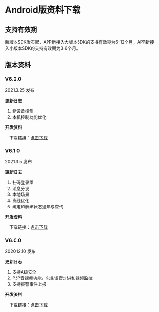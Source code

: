 

# Android版资料下载


##  支持有效期

新版本SDK发布起，APP新接入大版本SDK的支持有效期为6-12个月，APP新接入小版本SDK的支持有效期为3-6个月。


##  版本资料

### V6.2.0

2021.3.25 发布

**更新日志**  
1. 组设备控制
2. 本机控制功能优化

**开发资料**  

&emsp;下载链接：[点击下载](https://resource.haigeek.com/download/resource/selfService/admin/SDK6.0_SmartDevice_Android_%E5%BC%80%E5%8F%91%E6%89%8B%E5%86%8C+_20210119094058819.pdf)

### V6.1.0

2021.3.5 发布  

**更新日志**  
1. 扫码登录绑
2. 消息分发
3. 本地场景
4. 离线优化
5. 绑定和解绑状态通知与查询 

**开发资料**  

&emsp;下载链接：[点击下载](https://resource.haigeek.com/download/resource/selfService/admin/SDK6.0_SmartDevice_Android_%E5%BC%80%E5%8F%91%E6%89%8B%E5%86%8C+_20210119094058819.pdf)


### V6.0.0

2020.12.10 发布  

**更新日志**  
1. 支持A级安全
2. P2P音视频功能，包含语音对讲和视频监控
3. 支持报警事件上报

**开发资料**  

&emsp;下载链接：[点击下载](https://resource.haigeek.com/download/resource/selfService/admin/SDK6.0_SmartDevice_Android_%E5%BC%80%E5%8F%91%E6%89%8B%E5%86%8C+_20210119094058819.pdf)

